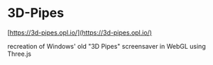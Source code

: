 # 3D-Pipes

[https://3d-pipes.opl.io/](https://3d-pipes.opl.io/)

recreation of Windows' old "3D Pipes" screensaver in WebGL using Three.js
